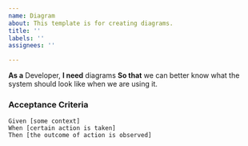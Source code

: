 ```yaml
---
name: Diagram
about: This template is for creating diagrams.
title: ''
labels: ''
assignees: ''

---
```


**As a** Developer,
**I need** diagrams
**So that** we can better know what the system should look like when we are using it.

### Acceptance Criteria

```gherkin
Given [some context]
When [certain action is taken]
Then [the outcome of action is observed]
```
